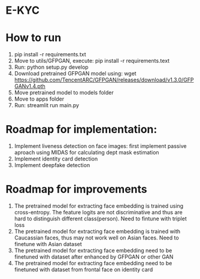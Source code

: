 # E-KYC
# How to run
  1. pip install -r requirements.txt
  2. Move to utils/GFPGAN, execute: pip install -r requirements.text
  3. Run: python setup.py develop
  4. Download pretrained GFPGAN model using: wget https://github.com/TencentARC/GFPGAN/releases/download/v1.3.0/GFPGANv1.4.pth
  5. Move pretrained model to models folder
  6. Move to apps folder
  7. Run: streamlit run main.py
# Roadmap for implementation:
  1. Implement liveness detection on face images: first implement passive aproach using MIDAS for calculating dept mask estimation
  2. Implement identity card detection
  3. Implement deepfake detection
# Roadmap for improvements
  1. The pretrained model for extracting face embedding is trained using cross-entropy. The feature logits are not discriminative and thus are hard to distinguish different class(person). Need to fintune with triplet loss
  2. The pretrained model for extracting face embedding is trained with Caucassian faces, thus may not work well on Asian faces. Need to finetune with Asian dataset
  3. The pretrained model for extracting face embedding need to be finetuned with dataset after enhanced by GFPGAN or other GAN
  4. The pretrained model for extracting face embedding need to be finetuned with dataset from frontal face on identity card
